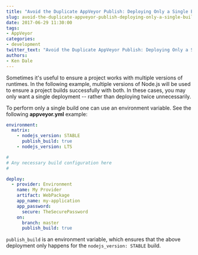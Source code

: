 ```yaml
---
title: "Avoid the Duplicate AppVeyor Publish: Deploying Only a Single Build"
slug: avoid-the-duplicate-appveyor-publish-deploying-only-a-single-build
date: 2017-06-29 11:30:00
tags:
- AppVeyor
categories:
- development
twitter_text: "Avoid the Duplicate AppVeyor Publish: Deploying Only a Single Build"
authors: 
- Ken Dale
---
```


Sometimes it's useful to ensure a project works with multiple versions of runtimes. In the following example, multiple versions of Node.js will be used to ensure a project builds successfully with both. In these cases, you may only want a single deployment -- rather than deploying twice unnecessarily.

To perform only a single build one can use an environment variable. See the following **appveyor.yml** example:

```yaml
environment:
  matrix:
    - nodejs_version: STABLE
      publish_build: true
    - nodejs_version: LTS

#
# Any necessary build configuration here
#

deploy:
  - provider: Environment
    name: My Provider
    artifact: WebPackage
    app_name: my-application
    app_password:
      secure: TheSecurePassword
    on:
      branch: master
      publish_build: true
```

`publish_build` is an environment variable, which ensures that the above deployment only happens for the `nodejs_version: STABLE` build.
